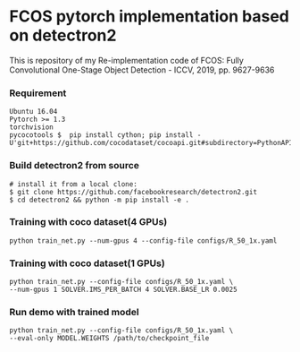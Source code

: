 # FCOS pytorch implementation based on detectron2 
This is repository of my Re-implementation code of FCOS: Fully Convolutional One-Stage Object Detection - ICCV, 2019, pp. 9627-9636
### Requirement 
	Ubuntu 16.04
	Pytorch >= 1.3
	torchvision
	pycocotools $  pip install cython; pip install -U'git+https://github.com/cocodataset/cocoapi.git#subdirectory=PythonAPI’
### Build detectron2 from source 
	# install it from a local clone:
	$ git clone https://github.com/facebookresearch/detectron2.git
	$ cd detectron2 && python -m pip install -e .
### Training with coco dataset(4 GPUs)
	python train_net.py --num-gpus 4 --config-file configs/R_50_1x.yaml
### Training with coco dataset(1 GPUs)
	python train_net.py --config-file configs/R_50_1x.yaml \
	--num-gpus 1 SOLVER.IMS_PER_BATCH 4 SOLVER.BASE_LR 0.0025
### Run demo with trained model 
	python train_net.py --config-file configs/R_50_1x.yaml \
	--eval-only MODEL.WEIGHTS /path/to/checkpoint_file
